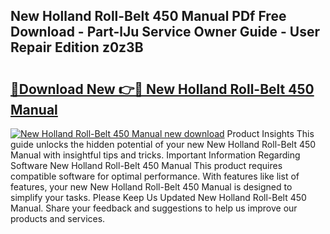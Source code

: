 ## New Holland Roll-Belt 450 Manual PDf Free Download - Part-lJu Service Owner Guide - User Repair Edition z0z3B

# <h2><a href="http://bc86614.oget.top/?id=New+Holland+Roll-Belt+450+Manual">🔗Download New 👉🔴 New Holland Roll-Belt 450 Manual</a></h2>

[![New Holland Roll-Belt 450 Manual new download](https://i.imgur.com/5g1atiW.png)](http://bc86614.oget.top/?id=New+Holland+Roll-Belt+450+Manual)
Product Insights This guide unlocks the hidden potential of your new New Holland Roll-Belt 450 Manual with insightful tips and tricks. Important Information Regarding Software New Holland Roll-Belt 450 Manual This product requires compatible software for optimal performance. With features like list of features, your new New Holland Roll-Belt 450 Manual is designed to simplify your tasks. Please Keep Us Updated New Holland Roll-Belt 450 Manual. Share your feedback and suggestions to help us improve our products and services.
